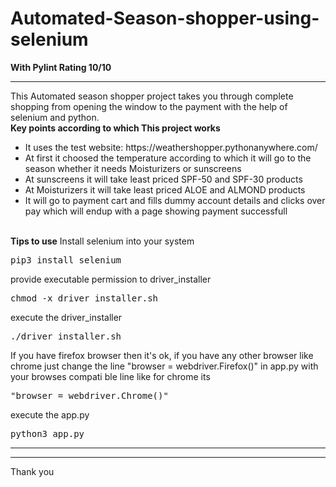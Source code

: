 # Automated-Season-shopper-using-selenium
<strong>With Pylint Rating 10/10</strong>
<hr>
This Automated season shopper project takes you through complete shopping from opening the window to the payment with the help of selenium and python.
<br><strong>Key points according to which This project works</strong>
<ul>
 <li> It uses the test website: https://weathershopper.pythonanywhere.com/ </li>
  <li> At first it choosed the temperature according to which it will go to the season whether it needs Moisturizers or sunscreens </li>
  <li> At sunscreens it will take least priced SPF-50 and SPF-30 products</li>
   <li> At Moisturizers it will take least priced ALOE and ALMOND products</li>
   <li> It will go to payment cart and fills dummy account details and clicks over pay which will endup with a page showing payment successfull</li>
 </ul>
 <br><strong> Tips to use</strong>
Install selenium into your system<br>
    <pre>pip3 install selenium</pre>
provide executable permission to driver_installer
  <pre>chmod -x driver_installer.sh</pre>
   execute the driver_installer
   <pre>./driver_installer.sh</pre>
If you have firefox browser then it's ok, if you have any other browser like chrome just change the line "browser = webdriver.Firefox()" in app.py with your browses compati    ble line like for chrome its
<pre>"browser = webdriver.Chrome()"</pre>
execute the app.py
<pre>python3 app.py</pre>
 <hr><hr>
 Thank you

